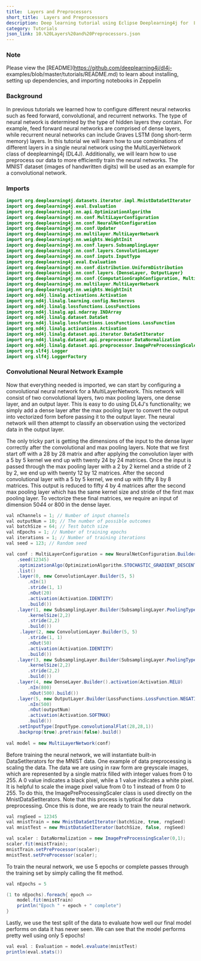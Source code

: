 ```yaml
---
title:  Layers and Preprocessors
short_title:  Layers and Preprocessors
description: Deep learning tutorial using Eclipse Deeplearning4j for  Layers and Preprocessors
category: Tutorials
json_link: 10.%20Layers%20and%20Preprocessors.json
---
```


### Note

Please view the [README](https://github.com/deeplearning4j/dl4j-
examples/blob/master/tutorials/README.md) to learn about installing, setting up
dependencies, and importing notebooks in Zeppelin

### Background

In previous tutorials we learned how to configure different
neural networks such as feed forward, convolutional, and recurrent networks. The
type of neural network is determined by the type of hidden layers they contain.
For example, feed forward neural networks are comprised of dense layers, while
recurrent neural networks can include Graves LSTM (long short-term memory)
layers. In this tutorial we will learn how to use combinations of different
layers in a single neural network using the MultiLayerNetwork class of
deeplearning4j (DL4J). Additionally, we will learn how to use preprocess our
data to more efficiently train the neural networks. The MNIST dataset (images of
handwritten digits) will be used as an example for a convolutional network.

### Imports

```java
import org.deeplearning4j.datasets.iterator.impl.MnistDataSetIterator
import org.deeplearning4j.eval.Evaluation
import org.deeplearning4j.nn.api.OptimizationAlgorithm
import org.deeplearning4j.nn.conf.MultiLayerConfiguration
import org.deeplearning4j.nn.conf.NeuralNetConfiguration
import org.deeplearning4j.nn.conf.Updater
import org.deeplearning4j.nn.multilayer.MultiLayerNetwork
import org.deeplearning4j.nn.weights.WeightInit
import org.deeplearning4j.nn.conf.layers.SubsamplingLayer
import org.deeplearning4j.nn.conf.layers.ConvolutionLayer
import org.deeplearning4j.nn.conf.inputs.InputType
import org.deeplearning4j.eval.Evaluation
import org.deeplearning4j.nn.conf.distribution.UniformDistribution
import org.deeplearning4j.nn.conf.layers.{DenseLayer, OutputLayer}
import org.deeplearning4j.nn.conf.{ComputationGraphConfiguration, MultiLayerConfiguration, NeuralNetConfiguration, Updater}
import org.deeplearning4j.nn.multilayer.MultiLayerNetwork
import org.deeplearning4j.nn.weights.WeightInit
import org.nd4j.linalg.activations.Activation
import org.nd4j.linalg.learning.config.Nesterovs
import org.nd4j.linalg.lossfunctions.LossFunctions
import org.nd4j.linalg.api.ndarray.INDArray
import org.nd4j.linalg.dataset.DataSet
import org.nd4j.linalg.lossfunctions.LossFunctions.LossFunction
import org.nd4j.linalg.activations.Activation
import org.nd4j.linalg.dataset.api.iterator.DataSetIterator
import org.nd4j.linalg.dataset.api.preprocessor.DataNormalization
import org.nd4j.linalg.dataset.api.preprocessor.ImagePreProcessingScaler
import org.slf4j.Logger
import org.slf4j.LoggerFactory
```

### Convolutional Neural Network Example

Now that everything needed is
imported, we can start by configuring a convolutional neural network for a
MultiLayerNetwork. This network will consist of two convolutional layers, two
max pooling layers, one dense layer, and an output layer. This is easy to do
using DL4J's functionality; we simply add a dense layer after the max pooling
layer to convert the output into vectorized form before passing it to the output
layer. The neural network will then attempt to classify an observation using the
vectorized data in the output layer. 

The only tricky part is getting the
dimensions of the input to the dense layer correctly after the convolutional and
max pooling layers. Note that we first start off with a 28 by 28 matrix and
after applying the convolution layer with a 5 by 5 kernel we end up with twenty
24 by 24 matrices. Once the input is passed through the max pooling layer with a
2 by 2 kernel and a stride of 2 by 2, we end up with twenty 12 by 12 matrices.
After the second convolutional layer with a 5 by 5 kernel, we end up with fifty
8 by 8 matrices. This output is reduced to fifty 4 by 4 matrices after the
second max pooling layer which has the same kernel size and stride of the first
max pooling layer. To vectorize these final matrices, we require an input of
dimension 50*4*4 or 800 in the dense layer.

```java
val nChannels = 1; // Number of input channels
val outputNum = 10; // The number of possible outcomes
val batchSize = 64; // Test batch size
val nEpochs = 1; // Number of training epochs
val iterations = 1; // Number of training iterations
val seed = 123; // Random seed

val conf : MultiLayerConfiguration = new NeuralNetConfiguration.Builder()
    .seed(12345)
    .optimizationAlgo(OptimizationAlgorithm.STOCHASTIC_GRADIENT_DESCENT)
    .list()
    .layer(0, new ConvolutionLayer.Builder(5, 5)
        .nIn(1)
        .stride(1, 1)
        .nOut(20)
        .activation(Activation.IDENTITY)
        .build())
    .layer(1, new SubsamplingLayer.Builder(SubsamplingLayer.PoolingType.MAX)
        .kernelSize(2,2)
        .stride(2,2)
        .build())
     .layer(2, new ConvolutionLayer.Builder(5, 5)
        .stride(1, 1)
        .nOut(50)
        .activation(Activation.IDENTITY)
        .build())
    .layer(3, new SubsamplingLayer.Builder(SubsamplingLayer.PoolingType.MAX)
        .kernelSize(2,2)
        .stride(2,2)
        .build())
    .layer(4, new DenseLayer.Builder().activation(Activation.RELU)
        .nIn(800)
        .nOut(500).build())
    .layer(5, new OutputLayer.Builder(LossFunctions.LossFunction.NEGATIVELOGLIKELIHOOD)
        .nIn(500)
        .nOut(outputNum)
        .activation(Activation.SOFTMAX)
        .build())
    .setInputType(InputType.convolutionalFlat(28,28,1)) 
	.backprop(true).pretrain(false).build()
	
val model = new MultiLayerNetwork(conf)
```

Before training the neural network, we will instantiate built-in
DataSetIterators for the MNIST data. One example of data preprocessing is
scaling the data. The data we are using in raw form are greyscale images, which
are represented by a single matrix filled with integer values from 0 to 255. A 0
value indicates a black pixel, while a 1 value indicates a white pixel. It is
helpful to scale the image pixel value from 0 to 1 instead of from 0 to 255. To
do this, the ImagePreProcessingScaler class is used directly on the
MnistDataSetIterators. Note that this process is typtical for data
preprocessing. Once this is done, we are ready to train the neural network.

```java
val rngSeed = 12345
val mnistTrain = new MnistDataSetIterator(batchSize, true, rngSeed)
val mnistTest = new MnistDataSetIterator(batchSize, false, rngSeed)

val scaler : DataNormalization = new ImagePreProcessingScaler(0,1);
scaler.fit(mnistTrain);
mnistTrain.setPreProcessor(scaler);
mnistTest.setPreProcessor(scaler);


```

To train the neural network, we use 5 epochs or complete passes through the
training set by simply calling the fit method.

```java
val nEpochs = 5

(1 to nEpochs).foreach{ epoch =>
    model.fit(mnistTrain)
    println("Epoch " + epoch + " complete")
}

```

Lastly, we use the test split of the data to evaluate how well our final model
performs on data it has never seen. We can see that the model performs pretty
well using only 5 epochs!

```java
val eval : Evaluation = model.evaluate(mnistTest)
println(eval.stats())
```
